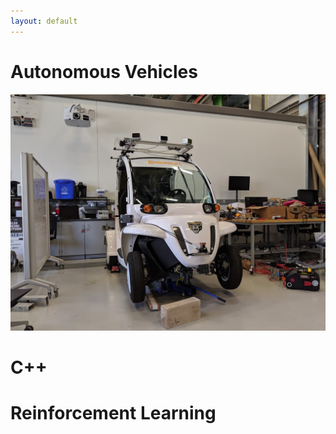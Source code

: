 ```yaml
---
layout: default
---
```


# Autonomous Vehicles

![gif](/assets/images/gem.jpg)

# C++ 

# Reinforcement Learning
